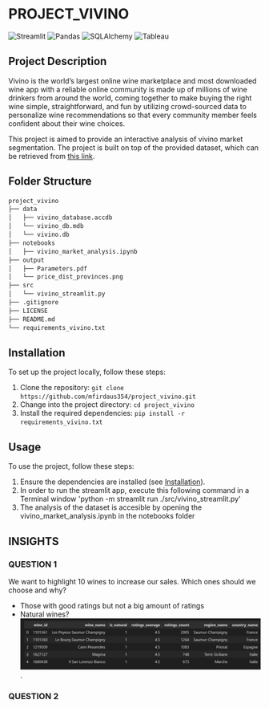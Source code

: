 # PROJECT_VIVINO
![Streamlit](https://img.shields.io/badge/Powered%20by-Streamlit-brightgreen.svg)
![Pandas](https://img.shields.io/badge/Made%20with-Pandas-blue.svg)
![SQLAlchemy](https://img.shields.io/badge/Powered%20by-SQLAlchemy-blue.svg)
![Tableau](https://img.shields.io/badge/Uses-Tableau-9cf.svg)

## Project Description
Vivino is the world’s largest online wine marketplace and most downloaded wine app with a reliable online community is made up of millions of wine drinkers from around the world, coming together to make buying the right wine simple, straightforward, and fun by utilizing crowd-sourced data to personalize wine recommendations so that every community member feels confident about their wine choices.

This project is aimed to provide an interactive analysis of vivino market segmentation. The project is built on top of the provided dataset, which can be retrieved from [this link](https://drive.google.com/file/d/122rj3-c0mpFPL04IXeXjSp2_H66-33RS/view?usp=sharing). 

## Folder Structure
```bash
project_vivino
├── data
│   ├── vivino_database.accdb
│   └── vivino_db.mdb
│   └── vivino.db    
├── notebooks
│   ├── vivino_market_analysis.ipynb
├── output
│   ├── Parameters.pdf
│   └── price_dist_provinces.png
├── src
│   └── vivino_streamlit.py
├── .gitignore
├── LICENSE
├── README.md
└── requirements_vivino.txt
```

## Installation

To set up the project locally, follow these steps:

1. Clone the repository: `git clone https://github.com/mfirdaus354/project_vivino.git`
2. Change into the project directory: `cd project_vivino`
3. Install the required dependencies: `pip install -r requirements_vivino.txt`

## Usage

To use the project, follow these steps:

1. Ensure the dependencies are installed (see [Installation](#installation)).
2. In order to run the streamlit app, execute this following command in a Terminal window
        'python -m streamlit run ./src/vivino_streamlit.py'
3. The analysis of the dataset is accesible by opening the vivino_market_analysis.ipynb in the notebooks folder

## INSIGHTS

### QUESTION 1
We want to highlight 10 wines to increase our sales. Which ones should we choose and why?
- Those with good ratings but not a big amount of ratings
- Natural wines?
![answer](./output/Screenshot%202023-08-31%20161953.png). 

### QUESTION 2
